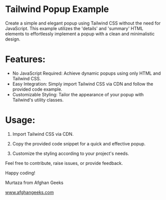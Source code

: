 # Tailwind Popup Example

Create a simple and elegant popup using Tailwind CSS without the need for JavaScript. This example utilizes the 'details' and 'summary' HTML elements to effortlessly implement a popup with a clean and minimalistic design.

# Features:

- No JavaScript Required: Achieve dynamic popups using only HTML and Tailwind CSS.
- Easy Integration: Simply import Tailwind CSS via CDN and follow the provided code example.
- Customizable Styling: Tailor the appearance of your popup with Tailwind's utility classes.

# Usage:

1. Import Tailwind CSS via CDN.

2. Copy the provided code snippet for a quick and effective popup.

3. Customize the styling according to your project's needs.

Feel free to contribute, raise issues, or provide feedback.

Happy coding!

Murtaza from Afghan Geeks

www.afghangeeks.com
